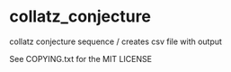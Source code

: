 collatz_conjecture
==================

collatz conjecture sequence / creates csv file with output

See COPYING.txt for the MIT LICENSE
